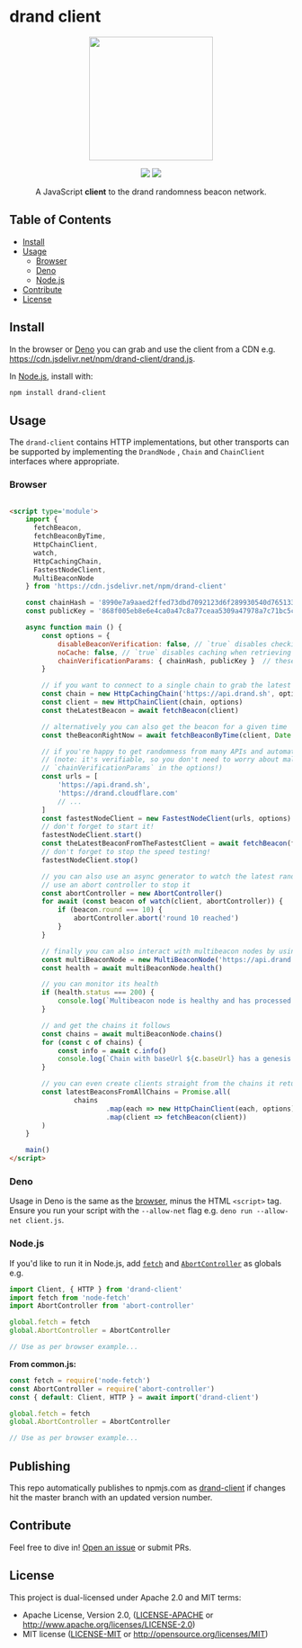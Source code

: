 # drand client

<p align='center'><img src='logo.png' width='220' /></p>

<p align="center">
  <a href="https://david-dm.org/drand/drand-client" title="dependencies Status"><img src="https://david-dm.org/drand/drand-client/status.svg" /></a>
  <a href="https://standardjs.com" title="JavaScript Style Guide"><img src="https://img.shields.io/badge/code_style-standard-brightgreen.svg" /></a>
</p>

<p align="center">A JavaScript <strong>client</strong> to the drand randomness beacon network.</p>

<!-- START doctoc generated TOC please keep comment here to allow auto update -->
<!-- DON'T EDIT THIS SECTION, INSTEAD RE-RUN doctoc TO UPDATE -->

## Table of Contents

- [Install](#install)
- [Usage](#usage)
    - [Browser](#browser)
    - [Deno](#deno)
    - [Node.js](#nodejs)
- [Contribute](#contribute)
- [License](#license)

<!-- END doctoc generated TOC please keep comment here to allow auto update -->

## Install

In the browser or [Deno](https://deno.land) you can grab and use the client from a CDN
e.g. https://cdn.jsdelivr.net/npm/drand-client/drand.js.

In [Node.js](https://nodejs.org), install with:

```sh
npm install drand-client
```

## Usage

The `drand-client` contains HTTP implementations, but other transports can be supported by implementing the `DrandNode`
, `Chain` and `ChainClient` interfaces where appropriate.

### Browser

```html

<script type='module'>
    import { 
      fetchBeacon, 
      fetchBeaconByTime, 
      HttpChainClient, 
      watch, 
      HttpCachingChain, 
      FastestNodeClient, 
      MultiBeaconNode 
    } from 'https://cdn.jsdelivr.net/npm/drand-client'

    const chainHash = '8990e7a9aaed2ffed73dbd7092123d6f289930540d7651336225dc172e51b2ce' // (hex encoded)
    const publicKey = '868f005eb8e6e4ca0a47c8a77ceaa5309a47978a7c71bc5cce96366b5d7a569937c529eeda66c7293784a9402801af31' // (hex encoded)

    async function main () {
        const options = {
            disableBeaconVerification: false, // `true` disables checking of signatures on beacons - faster but insecure!!!
            noCache: false, // `true` disables caching when retrieving beacons for some providers
            chainVerificationParams: { chainHash, publicKey }  // these are optional, but recommended! They are compared for parity against the `/info` output of a given node
        }

        // if you want to connect to a single chain to grab the latest beacon you can simply do the following
        const chain = new HttpCachingChain('https://api.drand.sh', options)
        const client = new HttpChainClient(chain, options)
        const theLatestBeacon = await fetchBeacon(client)

        // alternatively you can also get the beacon for a given time
        const theBeaconRightNow = await fetchBeaconByTime(client, Date.now())

        // if you're happy to get randomness from many APIs and automatically use the fastest
        // (note: it's verifiable, so you don't need to worry about malicious providers as long as you fill in the 
        // `chainVerificationParams` in the options!)
        const urls = [
            'https://api.drand.sh',
            'https://drand.cloudflare.com'
            // ...
        ]
        const fastestNodeClient = new FastestNodeClient(urls, options)
        // don't forget to start it!
        fastestNodeClient.start()
        const theLatestBeaconFromTheFastestClient = await fetchBeacon(fastestNodeClient)
        // don't forget to stop the speed testing!
        fastestNodeClient.stop()

        // you can also use an async generator to watch the latest randomness automatically!
        // use an abort controller to stop it
        const abortController = new AbortController()
        for await (const beacon of watch(client, abortController)) {
            if (beacon.round === 10) {
                abortController.abort('round 10 reached')
            }
        }

        // finally you can also interact with multibeacon nodes by using the `MultiBeaconNode` class
        const multiBeaconNode = new MultiBeaconNode('https://api.drand.sh', options)
        const health = await multiBeaconNode.health()

        // you can monitor its health
        if (health.status === 200) {
            console.log(`Multibeacon node is healthy and has processed ${health.current} of ${health.expected} rounds`)
        }

        // and get the chains it follows
        const chains = await multiBeaconNode.chains()
        for (const c of chains) {
            const info = await c.info()
            console.log(`Chain with baseUrl ${c.baseUrl} has a genesis time of ${info.genesis_time}`)
        }

        // you can even create clients straight from the chains it returns
        const latestBeaconsFromAllChains = Promise.all(
                chains
                        .map(each => new HttpChainClient(each, options))
                        .map(client => fetchBeacon(client))
        )
    }

    main()
</script>
```

### Deno

Usage in Deno is the same as the [browser](#browser), minus the HTML `<script>` tag. Ensure you run your script with
the `--allow-net` flag e.g. `deno run --allow-net client.js`.

### Node.js

If you'd like to run it in Node.js, add [`fetch`](http://npm.im/node-fetch)
and [`AbortController`](http://npm.im/abort-controller) as globals e.g.

```js
import Client, { HTTP } from 'drand-client'
import fetch from 'node-fetch'
import AbortController from 'abort-controller'

global.fetch = fetch
global.AbortController = AbortController

// Use as per browser example...
```

**From common.js:**

```js
const fetch = require('node-fetch')
const AbortController = require('abort-controller')
const { default: Client, HTTP } = await import('drand-client')

global.fetch = fetch
global.AbortController = AbortController

// Use as per browser example...
```
## Publishing

This repo automatically publishes to npmjs.com as [drand-client](https://www.npmjs.com/package/drand-client) if changes
hit the master branch with an updated version number.

## Contribute

Feel free to dive in! [Open an issue](https://github.com/drand/drand-client/issues/new) or submit PRs.

## License

This project is dual-licensed under Apache 2.0 and MIT terms:

- Apache License, Version 2.0, ([LICENSE-APACHE](https://github.com/drand/drand-client/blob/master/LICENSE-APACHE)
  or http://www.apache.org/licenses/LICENSE-2.0)
- MIT license ([LICENSE-MIT](https://github.com/drand/drand-client/blob/master/LICENSE-MIT)
  or http://opensource.org/licenses/MIT)
